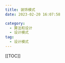 ```yaml
---
title: 装饰模式
date: 2023-02-20 16:07:58

category: 
  - 算法和设计
  - 设计模式
tag: 
  - 设计模式
---
```


<!-- more -->
[[TOC]]
